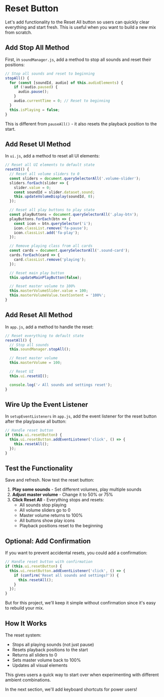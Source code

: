 # Reset Button

Let's add functionality to the Reset All button so users can quickly clear everything and start fresh. This is useful when you want to build a new mix from scratch.

## Add Stop All Method

First, in `soundManager.js`, add a method to stop all sounds and reset their positions:

```js
// Stop all sounds and reset to beginning
stopAll() {
  for (const [soundId, audio] of this.audioElements) {
    if (!audio.paused) {
      audio.pause();
    }
    audio.currentTime = 0; // Reset to beginning
  }
  this.isPlaying = false;
}
```

This is different from `pauseAll()` - it also resets the playback position to the start.

## Add Reset UI Method

In `ui.js`, add a method to reset all UI elements:

```js
// Reset all UI elements to default state
resetUI() {
  // Reset all volume sliders to 0
  const sliders = document.querySelectorAll('.volume-slider');
  sliders.forEach(slider => {
    slider.value = 0;
    const soundId = slider.dataset.sound;
    this.updateVolumeDisplay(soundId, 0);
  });

  // Reset all play buttons to play state
  const playButtons = document.querySelectorAll('.play-btn');
  playButtons.forEach(btn => {
    const icon = btn.querySelector('i');
    icon.classList.remove('fa-pause');
    icon.classList.add('fa-play');
  });

  // Remove playing class from all cards
  const cards = document.querySelectorAll('.sound-card');
  cards.forEach(card => {
    card.classList.remove('playing');
  });

  // Reset main play button
  this.updateMainPlayButton(false);

  // Reset master volume to 100%
  this.masterVolumeSlider.value = 100;
  this.masterVolumeValue.textContent = '100%';
}
```

## Add Reset All Method

In `app.js`, add a method to handle the reset:

```js
// Reset everything to default state
resetAll() {
  // Stop all sounds
  this.soundManager.stopAll();

  // Reset master volume
  this.masterVolume = 100;

  // Reset UI
  this.ui.resetUI();

  console.log('✓ All sounds and settings reset');
}
```

## Wire Up the Event Listener

In `setupEventListeners` in `app.js`, add the event listener for the reset button after the play/pause all button:

```js
// Handle reset button
if (this.ui.resetButton) {
  this.ui.resetButton.addEventListener('click', () => {
    this.resetAll();
  });
}
```

## Test the Functionality

Save and refresh. Now test the reset button:

1. **Play some sounds** - Set different volumes, play multiple sounds
2. **Adjust master volume** - Change it to 50% or 75%
3. **Click Reset All** - Everything stops and resets:
   - All sounds stop playing
   - All volume sliders go to 0
   - Master volume returns to 100%
   - All buttons show play icons
   - Playback positions reset to the beginning

## Optional: Add Confirmation

If you want to prevent accidental resets, you could add a confirmation:

```js
// Handle reset button with confirmation
if (this.ui.resetButton) {
  this.ui.resetButton.addEventListener('click', () => {
    if (confirm('Reset all sounds and settings?')) {
      this.resetAll();
    }
  });
}
```

But for this project, we'll keep it simple without confirmation since it's easy to rebuild your mix.

## How It Works

The reset system:
- Stops all playing sounds (not just pause)
- Resets playback positions to the start
- Returns all sliders to 0
- Sets master volume back to 100%
- Updates all visual elements

This gives users a quick way to start over when experimenting with different ambient combinations.

In the next section, we'll add keyboard shortcuts for power users!